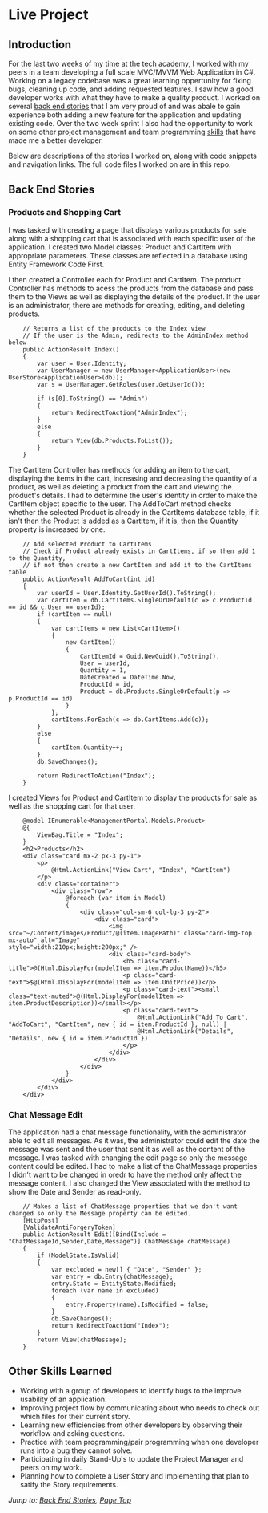 # Live Project

## Introduction
For the last two weeks of my time at the tech academy, I worked with my peers in a team developing a full scale MVC/MVVM Web Application in C#. Working on a legacy codebase was a great learning oppertunity for fixing bugs, cleaning up code, and adding requested features. I saw how a good developer works with what they have to make a quality product. I worked on several [back end stories](#back-end-stories) that I am very proud of and was abale to gain experience both adding a new feature for the application and updating existing code. Over the two week sprint I also had the opportunity to work on some other project management and team programming [skills](#other-skills-learned) that have made me a better developer.

Below are descriptions of the stories I worked on, along with code snippets and navigation links. The full code files I worked on are in this repo.

## Back End Stories
### Products and Shopping Cart
I was tasked with creating a page that displays various products for sale along with a shopping cart that is associated with each specific user of the application. I created two Model classes: Product and CartItem with appropriate parameters. These classes are reflected in a database using Entity Framework Code First.
   
I then created a Controller each for Product and CartItem. The product Controller has methods to acess the products from the database and pass them to the Views as well as displaying the details of the product. If the user is an administrator, there are methods for creating, editing, and deleting products.

        // Returns a list of the products to the Index view
        // If the user is the Admin, redirects to the AdminIndex method below
        public ActionResult Index()
        {
            var user = User.Identity;
            var UserManager = new UserManager<ApplicationUser>(new UserStore<ApplicationUser>(db));
            var s = UserManager.GetRoles(user.GetUserId());

            if (s[0].ToString() == "Admin")
            {
                return RedirectToAction("AdminIndex");
            }
            else
            {
                return View(db.Products.ToList());
            } 
        }

The CartItem Controller has methods for adding an item to the cart, displaying the items in the cart, increasing and decreasing the quantity of a product, as well as deleting a product from the cart and viewing the product's details. I had to determine the user's identity in order to make the CartItem object specific to the user. The AddToCart method checks whether the selected Product is already in the CartItems database table, if it isn't then the Product is added as a CartItem, if it is, then the Quantity property is increased by one.

        // Add selected Product to CartItems
        // Check if Product already exists in CartItems, if so then add 1 to the Quantity, 
        // if not then create a new CartItem and add it to the CartItems table
        public ActionResult AddToCart(int id)
        {
            var userId = User.Identity.GetUserId().ToString();
            var cartItem = db.CartItems.SingleOrDefault(c => c.ProductId == id && c.User == userId);
            if (cartItem == null)
            {
                var cartItems = new List<CartItem>()
                {
                    new CartItem()
                    {
                        CartItemId = Guid.NewGuid().ToString(),
                        User = userId,
                        Quantity = 1,
                        DateCreated = DateTime.Now,
                        ProductId = id,
                        Product = db.Products.SingleOrDefault(p => p.ProductId == id)
                    }
                };
                cartItems.ForEach(c => db.CartItems.Add(c));
            }
            else
            {
                cartItem.Quantity++;
            }
            db.SaveChanges();

            return RedirectToAction("Index");
        }
        
I created Views for Product and CartItem to display the products for sale as well as the shopping cart for that user.

        @model IEnumerable<ManagementPortal.Models.Product>
        @{
            ViewBag.Title = "Index";
        }
        <h2>Products</h2>
        <div class="card mx-2 px-3 py-1">
            <p>
                @Html.ActionLink("View Cart", "Index", "CartItem")
            </p>
            <div class="container">
                <div class="row">
                    @foreach (var item in Model)
                    {
                        <div class="col-sm-6 col-lg-3 py-2">
                            <div class="card">
                                <img src="~/Content/images/Product/@(item.ImagePath)" class="card-img-top mx-auto" alt="Image"                                              style="width:210px;height:200px;" />
                                <div class="card-body">
                                    <h5 class="card-title">@(Html.DisplayFor(modelItem => item.ProductName))</h5>
                                    <p class="card-text">$@(Html.DisplayFor(modelItem => item.UnitPrice))</p>
                                    <p class="card-text"><small class="text-muted">@(Html.DisplayFor(modelItem =>                                                               item.ProductDescription))</small></p>
                                    <p class="card-text">
                                        @Html.ActionLink("Add To Cart", "AddToCart", "CartItem", new { id = item.ProductId }, null) |
                                        @Html.ActionLink("Details", "Details", new { id = item.ProductId })
                                    </p>
                                </div>
                            </div>
                        </div>
                    }
                </div>
            </div>
        </div>
        
### Chat Message Edit
The application had a chat message functionality, with the administrator able to edit all messages. As it was, the administrator could edit the date the message was sent and the user that sent it as well as the content of the message. I was tasked with changing the edit page so only the message content could be edited. I had to make a list of the ChatMessage properties I didn't want to be changed in oredr to have the method only affect the message content. I also changed the View associated with the method to show the Date and Sender as read-only.

        // Makes a list of ChatMessage properties that we don't want changed so only the Message property can be edited.
        [HttpPost]
        [ValidateAntiForgeryToken]
        public ActionResult Edit([Bind(Include = "ChatMessageId,Sender,Date,Message")] ChatMessage chatMessage)
        {
            if (ModelState.IsValid)
            {
                var excluded = new[] { "Date", "Sender" };
                var entry = db.Entry(chatMessage);
                entry.State = EntityState.Modified;
                foreach (var name in excluded)
                {
                    entry.Property(name).IsModified = false;
                }
                db.SaveChanges();
                return RedirectToAction("Index");
            }
            return View(chatMessage);
        }

## Other Skills Learned
* Working with a group of developers to identify bugs to the improve usability of an application.
* Improving project flow by communicating about who needs to check out which files for their current story.
* Learning new efficiencies from other developers by observing their workflow and asking questions.  
* Practice with team programming/pair programming when one developer runs into a bug they cannot solve.
* Participating in daily Stand-Up's to update the Project Manager and peers on my work.
* Planning how to complete a User Story and implementing that plan to satify the Story requirements.
  
*Jump to: [Back End Stories](#back-end-stories), [Page Top](#live-project)*
